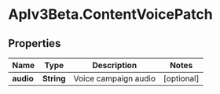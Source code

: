 # ApIv3Beta.ContentVoicePatch

## Properties

Name | Type | Description | Notes
------------ | ------------- | ------------- | -------------
**audio** | **String** | Voice campaign audio | [optional] 


